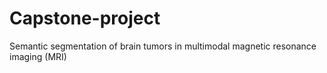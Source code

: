 # Capstone-project
Semantic segmentation of brain tumors in multimodal magnetic resonance imaging (MRI)
